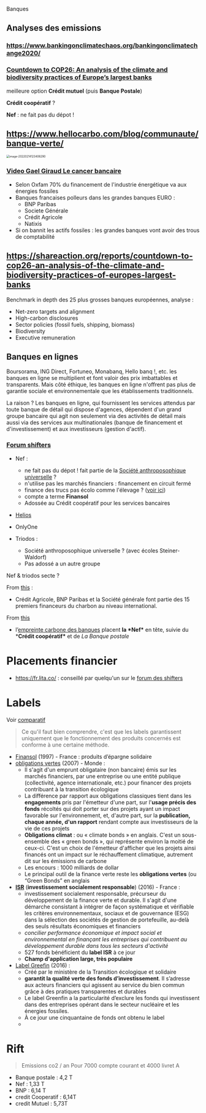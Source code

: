 Banques



## Analyses des emissions

### https://www.bankingonclimatechaos.org/bankingonclimatechange2020/

### [Countdown to COP26: An analysis of the climate and biodiversity practices of Europe’s largest banks](https://shareaction.org/reports/countdown-to-cop26-an-analysis-of-the-climate-and-biodiversity-practices-of-europes-largest-banks)

meilleure option **Crédit mutuel** (puis **Banque Postale**)

**Crédit coopératif** ?

**Nef** : ne fait pas du dépot !

## https://www.hellocarbo.com/blog/communaute/banque-verte/

<img src="https://raw.githubusercontent.com/lebrunthibault/images_bucket/master/img/image-20220214123406290.png" alt="image-20220214123406290" style="zoom:50%;" />

### [Video Gael Giraud Le cancer bancaire](https://gael-giraud.fr/video-transition-ecologique-le-cancer-bancaire/)

- Selon Oxfam 70% du financement de l'industrie énergétique va aux énergies fossiles
- Banques francaises polleurs dans les grandes banques EURO :
  - BNP Paribas
  - Societe Générale
  - Crédit Agricole
  - Natixis
- Si on bannit les actifs fossiles : les grandes banques vont avoir des trous de comptabilité

## https://shareaction.org/reports/countdown-to-cop26-an-analysis-of-the-climate-and-biodiversity-practices-of-europes-largest-banks

Benchmark in depth des 25 plus grosses banques européennes, analyse :

- Net-zero targets and alignment
- High-carbon disclosures
- Sector policies (fossil fuels, shipping, biomass)
- Biodiversity
- Executive remuneration

## Banques en lignes

Boursorama, ING Direct, Fortuneo, Monabanq, Hello banq !, etc. les banques en ligne se multiplient et font valoir des prix imbattables et transparents. Mais côté éthique, les banques en ligne n'offrent pas plus de garantie sociale et environnementale que les établissements traditionnels.

La raison ? Les banques en ligne, qui fournissent les services attendus par toute banque de détail qui dispose d'agences, dépendent d'un grand groupe bancaire qui agit non seulement via des activités de détail mais aussi via des services aux multinationales (banque de financement et d'investissement) et aux investisseurs (gestion d'actif). 



### [Forum shifters](https://forum.theshifters.org/t/quelle-banque-shift-friendly/5763/13)

- Nef : 
  - ne fait pas du dépot !  fait partie de la [Société anthroposophique universelle](https://www.monde-diplomatique.fr/2018/07/MALET/58830) ?
  - n'utilise pas les marchés financiers : financement en circuit fermé
  - finance des trucs pas écolo comme l'élevage ? ([voir ici](https://multinationales.org/Comment-reconnaitre-une-banque-veritablement-alternative-ethique-et-d-utilite))
  - compte a terme **Finansol**
  - Adossée au Crédit coopératif pour les services bancaires

- [Helios](https://www.helios.do/)
- OnlyOne
- Triodos :
  -  Société anthroposophique universelle ? (avec écoles Steiner-Waldorf)
  - Pas adossé a un autre groupe


Nef & triodos secte ?



From [this](https://mrmondialisation.org/la-liste-des-banques-ethiques/) : 

- Crédit Agricole, BNP Paribas et la Société générale font partie des 15 premiers financeurs du charbon au niveau international.

From [this](https://mrmondialisation.org/la-liste-des-banques-ethiques/)

- l’[empreinte carbone des banques](http://epargneclimat.com/) placent **la \*Nef\*** en tête, suivie du ***Crédit coopératif\*** et de *La Banque postale*

# Placements financier

- https://fr.lita.co/ : conseillé par quelqu'un sur le [forum des shifters](https://forum.theshifters.org/t/quelle-banque-shift-friendly/5763/7)



# Labels

Voir [comparatif](https://www.ideal-investisseur.fr/durable/label-isr-greenfin-finansol-relance-comment-se-reperer-investissement-responsable-8251.html)

> Ce qu'il faut bien comprendre, c'est que les labels garantissent uniquement que le fonctionnement des produits concernés est conforme à une certaine méthode.

- [Finansol](https://www.finance-fair.org/pourquoi-un-label/#:~:text=Le%20label%20Finansol%20a%20%C3%A9t%C3%A9,%C3%A9tablissement%20financier%20dans%20son%20ensemble.) (1997) - France : produits d’épargne solidaire
- [obligations vertes](https://www.latribune.fr/entreprises-finance/banques-finance/qu-est-ce-qu-un-green-bond-760714.html) (2007) - Monde : 
  - Il s'agit d'un emprunt obligataire (non bancaire) émis sur les marchés financiers, par une entreprise ou une entité publique (collectivité, agence internationale, etc.) pour financer des projets contribuant à la transition écologique
  - La différence par rapport aux obligations classiques tient dans les **engagements** pris par l'émetteur d'une part, sur l'**usage précis des fonds** récoltés qui doit porter sur des projets ayant un impact favorable sur l'environnement, et, d'autre part, sur la **publication, chaque année, d'un rapport** rendant compte aux investisseurs de la vie de ces projets
  - **Obligations climat** : ou « climate bonds » en anglais. C'est un sous-ensemble des « green bonds », qui représente environ la moitié de ceux-ci. C'est un choix de l'émetteur d'afficher que les projets ainsi financés ont un impact sur le réchauffement climatique, autrement dit sur les émissions de carbone
  - Les encours : 1000 milliards de dollar
  - Le principal outil de la finance verte reste les **obligations vertes** (ou “Green Bonds” en anglais
- **[ISR](https://www.amf-france.org/fr/espace-epargnants/comprendre-les-produits-financiers/finance-durable/comprendre-linvestissement-socialement-responsable-isr)** (**investissement socialement responsable**) (2016) - France : 
  - investissement socialement responsable, précurseur du développement de la finance verte et durable. Il s'agit d'une démarche consistant à intégrer de façon systématique et vérifiable les critères environnementaux, sociaux et de gouvernance (ESG) dans la sélection des sociétés de gestion de portefeuille, au-delà des seuls résultats économiques et financiers
  - *concilier performance économique et impact social et environnemental en finançant les entreprises qui contribuent au développement durable dans tous les secteurs d'activité*
  - 527 fonds bénéficient du **label ISR** à ce jour
  - **Champ d'application large, très populaire**
- [Label Greefin](http://www.semaine-finance-responsable.fr/les-labels/#label-teec) (2016) :
  - Créé par le ministère de la  Transition écologique et solidaire
  - **garantit la qualité verte des fonds d’investissement**. Il s’adresse aux acteurs financiers qui agissent au service du bien commun grâce à des pratiques transparentes et durables
  - Le label Greenfin a la particularité d’exclure les fonds qui investissent dans des entreprises opérant dans le secteur nucléaire et les énergies fossiles.
  - À ce jour une cinquantaine de fonds ont obtenu le label
  - 

# Rift

> Emissions co2 / an Pour 7000 compte courant et 4000 livret A

- Banque postale : 4,2 T
- Nef : 1,33 T
- BNP : 6,14 T
- credit Cooperatif : 6,14T
- credit Mutuel : 5,73T